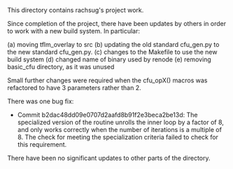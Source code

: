 This directory contains rachsug's project work.

Since completion of the project, there have been updates by others in order to work with a new build system. In particular:

(a) moving tflm_overlay to src
(b) updating the old standard cfu_gen.py to the new standard cfu_gen.py.
(c) changes to the Makefile to use the new build system
(d) changed name of binary used by renode
(e) removing basic_cfu directory, as it was unused

Small further changes were required when the cfu_opX() macros was refactored to have 3 parameters rather than 2.

There was one bug fix:

 *  Commit b2dac48dd09e0707d2aafd8b91f2e3beca2be13d:
    The specialized version of the routine unrolls the inner loop by a factor of 8,
    and only works correctly when the number of iterations is a multiple of 8.
    The check for meeting the specialization criteria failed to check for
    this requirement.

There have been no significant updates to other parts of the directory.
